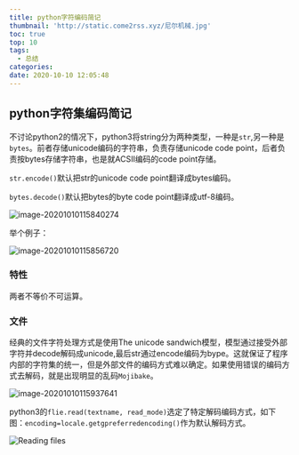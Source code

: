 ```yaml
---
title: python字符编码简记
thumbnail: 'http://static.come2rss.xyz/尼尔机械.jpg'
toc: true
top: 10
tags:
  - 总结
categories:
date: 2020-10-10 12:05:48
---
```





## python字符集编码简记

不讨论python2的情况下，python3将string分为两种类型，一种是`str`,另一种是`bytes`。前者存储unicode编码的字符串，负责存储unicode code point，后者负责按bytes存储字符串，也是就ACSII编码的code point存储。

<!-- more -->

`str.encode()`默认把str的unicode code point翻译成bytes编码。

`bytes.decode()`默认把bytes的byte code point翻译成utf-8编码。

![image-20201010115840274](http://static.come2rss.xyz/image-20201010115840274.png)

举个例子：

![image-20201010115856720](http://static.come2rss.xyz/image-20201010115856720.png)

### 特性

两者不等价不可运算。

### 文件



经典的文件字符处理方式是使用The unicode sandwich模型，模型通过接受外部字符并decode解码成unicode,最后str通过encode编码为bype。这就保证了程序内部的字符集的统一，但是外部文件的编码方式难以确定。如果使用错误的编码方式去解码，就是出现明显的乱码`Mojibake`。

![image-20201010115937641](http://static.come2rss.xyz/image-20201010115937641.png)



python3的`flie.read(textname, read_mode)`选定了特定解码编码方式，如下图：`encoding=locale.getgpreferredencoding()`作为默认解码方式。

![Reading files](http://static.come2rss.xyz/032.png)